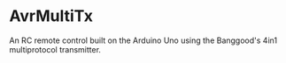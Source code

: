 # AvrMultiTx
An RC remote control built on the Arduino Uno using the Banggood's 4in1 multiprotocol transmitter.
